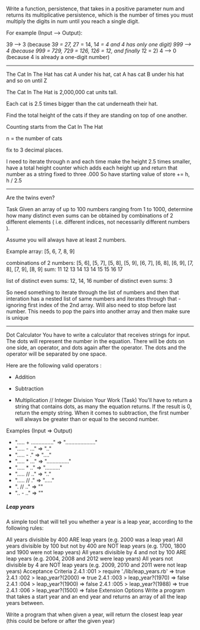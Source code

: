 Write a function, persistence, that takes in a positive parameter num and returns its multiplicative persistence, which is the number of times you must multiply the digits in num until you reach a single digit.

For example (Input --> Output):

39 --> 3 (because 3*9 = 27, 2*7 = 14, 1*4 = 4 and 4 has only one digit)
999 --> 4 (because 9*9*9 = 729, 7*2*9 = 126, 1*2*6 = 12, and finally 1*2 = 2)
4 --> 0 (because 4 is already a one-digit number)

---

The Cat In The Hat has cat A under his hat, cat A has cat B under his hat and so on until Z

The Cat In The Hat is 2,000,000 cat units tall.

Each cat is 2.5 times bigger than the cat underneath their hat.

Find the total height of the cats if they are standing on top of one another.

Counting starts from the Cat In The Hat

n = the number of cats

fix to 3 decimal places.

I need to iterate through n and each time make the height 2.5 times smaller, have a total height counter which adds each height up and return that number as a string fixed to three .000
So have starting value of store += h, h / 2.5

---

Are the twins even?

Task
Given an array of up to 100 numbers ranging from 1 to 1000, determine how many distinct even sums can be obtained by combinations of 2 different elements ( i.e. different indices, not necessarily different numbers ).

Assume you will always have at least 2 numbers.

Example
array: [5, 6, 7, 8, 9]

combinations of 2 numbers:
[5, 6], [5, 7], [5, 8], [5, 9], [6, 7], [6, 8], [6, 9], [7, 8], [7, 9], [8, 9]
sum: 11 12 13 14 13 14 15 15 16 17

list of distinct even sums: 12, 14, 16
number of distinct even sums: 3

So need something to iterate through the list of numbers and then that interation has a nested list of same numbers and iterates through that - ignoring first index of the 2nd array. Will also need to stop before last number. This needs to pop the pairs into another array and then make sure is unique

---

Dot Calculator
You have to write a calculator that receives strings for input. The dots will represent the number in the equation. There will be dots on one side, an operator, and dots again after the operator. The dots and the operator will be separated by one space.

Here are the following valid operators :

- Addition

* Subtraction

- Multiplication
  // Integer Division
  Your Work (Task)
  You'll have to return a string that contains dots, as many the equation returns. If the result is 0, return the empty string. When it comes to subtraction, the first number will always be greater than or equal to the second number.

Examples (Input => Output)

- "..... + ..............." => "...................."
- "..... - ..." => ".."
- "..... - ." => "...."
- "..... \* ..." => "..............."
- "..... \* .." => ".........."
- "..... // .." => ".."
- "..... // ." => "....."
- ". // .." => ""
- ".. - .." => ""

##### Leap years

A simple tool that will tell you whether a year is a leap year, according to the following rules:

All years divisible by 400 ARE leap years (e.g. 2000 was a leap year)
All years divisible by 100 but not by 400 are NOT leap years (e.g. 1700, 1800 and 1900 were not leap years)
All years divisible by 4 and not by 100 ARE leap years (e.g. 2004, 2008 and 2012 were leap years)
All years not divisible by 4 are NOT leap years (e.g. 2009, 2010 and 2011 were not leap years)
Acceptance Criteria
2.4.1 :001 > require './lib/leap_years.rb'
=> true
2.4.1 :002 > leap_year?(2000)
=> true
2.4.1 :003 > leap_year?(1970)
=> false
2.4.1 :004 > leap_year?(1900)
=> false
2.4.1 :005 > leap_year?(1988)
=> true
2.4.1 :006 > leap_year?(1500)
=> false
Extension Options
Write a program that takes a start year and an end year and returns an array of all the leap years between.

Write a program that when given a year, will return the closest leap year (this could be before or after the given year)
